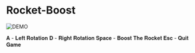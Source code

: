 # Rocket-Boost

![DEMO](https://user-images.githubusercontent.com/97457787/152301866-1a3aab52-c6ca-488a-98b7-f44ee7c5d288.png)

𝐀 - 𝐋𝐞𝐟𝐭 𝐑𝐨𝐭𝐚𝐭𝐢𝐨𝐧
𝐃 - 𝐑𝐢𝐠𝐡𝐭 𝐑𝐨𝐭𝐚𝐭𝐢𝐨𝐧
𝐒𝐩𝐚𝐜𝐞 - 𝐁𝐨𝐨𝐬𝐭 𝐓𝐡𝐞 𝐑𝐨𝐜𝐤𝐞𝐭
𝐄𝐬𝐜 - 𝐐𝐮𝐢𝐭 𝐆𝐚𝐦𝐞
